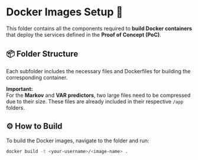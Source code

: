# Docker Images Setup 🐳

This folder contains all the components required to **build Docker containers** that deploy the services defined in the **Proof of Concept (PoC)**.

## 📦 Folder Structure

Each subfolder includes the necessary files and Dockerfiles for building the corresponding container.  

**Important:**  
For the **Markov** and **VAR predictors**, two large files need to be compressed due to their size. These files are already included in their respective `/app` folders.

## ⚙️ How to Build

To build the Docker images, navigate to the folder and run:

```bash
docker build -t <your-username>/<image-name> .
